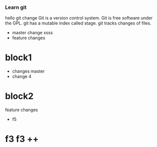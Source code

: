 ### Learn git
hello git change
Git is a version control system.
Git is free software under the GPL.
git has a mutable index called stage.
git tracks changes of files.
- master change xsss
- feature changes

# block1
- changes master
- change 4

# block2
feature changes
- f5

# f3 f3 ++
